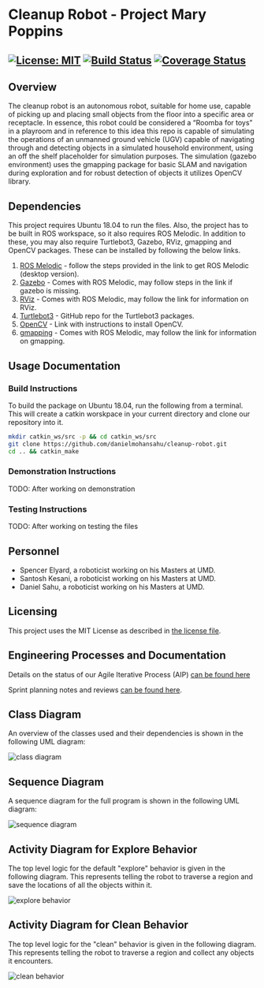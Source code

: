 # Cleanup Robot - Project Mary Poppins
[![License: MIT](https://img.shields.io/badge/License-MIT-yellow.svg)](https://opensource.org/licenses/MIT)
[![Build Status](https://travis-ci.org/danielmohansahu/cleanup-robot.svg?branch=main)](https://travis-ci.org/danielmohansahu/cleanup-robot)
[![Coverage Status](https://coveralls.io/repos/github/danielmohansahu/cleanup-robot/badge.svg?branch=main)](https://coveralls.io/github/danielmohansahu/cleanup-robot?branch=main)
---

## Overview
The cleanup robot is an autonomous robot, suitable for home use, capable of picking up and placing small objects from the floor into a specific area or receptacle. 
In essence, this robot could be considered a “Roomba for toys” in a playroom and in reference to this idea this
 repo is capable of simulating the operations of an unmanned ground vehicle (UGV) capable of navigating through and detecting objects in
 a simulated household environment, using an off the shelf placeholder for simulation purposes. The simulation (gazebo environment) uses the gmapping package for basic SLAM and navigation during exploration 
and for robust detection of objects it utilizes OpenCV library.

## Dependencies

This project requires Ubuntu 18.04 to run the files. Also, the project has to be built in ROS workspace, so it also requires ROS Melodic.
In addition to these, you may also require Turtlebot3, Gazebo, RViz, gmapping and OpenCV packages. These can be installed by following the below links.

1. [ROS Melodic](http://wiki.ros.org/melodic/Installation/Ubuntu) - follow the steps provided in the link to get ROS Melodic (desktop version).
2. [Gazebo](http://gazebosim.org/tutorials?tut=ros_installing) - Comes with ROS Melodic, may follow steps in the link if gazebo is missing.
3. [RViz](http://wiki.ros.org/rviz) - Comes with ROS Melodic, may follow the link for information on RViz.
4. [Turtlebot3](https://github.com/ROBOTIS-GIT/turtlebot3) - GitHub repo for the Turtlebot3 packages.
5. [OpenCV](https://docs.opencv.org/master/d7/d9f/tutorial_linux_install.html) - Link with instructions to install OpenCV.
6. [gmapping](http://wiki.ros.org/gmapping) - Comes with ROS Melodic, may follow the link for information on gmapping.

## Usage Documentation

### Build Instructions

To build the package on Ubuntu 18.04, run the following from a terminal. This will create a catkin worskpace in your current directory and clone our repository into it.

```bash
mkdir catkin_ws/src -p && cd catkin_ws/src
git clone https://github.com/danielmohansahu/cleanup-robot.git
cd .. && catkin_make
```

### Demonstration Instructions

TODO: After working on demonstration

### Testing Instructions
TODO: After working on testing the files

## Personnel
* Spencer Elyard, a roboticist working on his Masters at UMD.
* Santosh Kesani, a roboticist working on his Masters at UMD.
* Daniel Sahu, a roboticist working on his Masters at UMD.

## Licensing

This project uses the MIT License as described in [the license file](LICENSE).

## Engineering Processes and Documentation

Details on the status of our Agile Iterative Process (AIP) [can be found here](https://docs.google.com/spreadsheets/d/1ZGIvR38WE86Z2n_mLijyDWr1Pk-zrMrPjlQBDKVMC0s/edit?usp=sharing)

Sprint planning notes and reviews [can be found here](https://docs.google.com/document/d/13lss_TF4PRS_DDrdaZ5CRLbK3B5L25zNxDn5uLROZu4/edit?usp=sharing).


## Class Diagram

An overview of the classes used and their dependencies is shown in the following UML diagram:

![class diagram](docs/uml/class_diagram.png)

## Sequence Diagram

A sequence diagram for the full program is shown in the following UML diagram:

![sequence diagram](docs/uml/sequence_diagram.png)

## Activity Diagram for Explore Behavior

The top level logic for the default "explore" behavior is given in the following diagram. This represents telling the robot to traverse a region and save the locations of all the objects within it.

![explore behavior](docs/uml/explore_behavior.png)

## Activity Diagram for Clean Behavior

The top level logic for the "clean" behavior is given in the following diagram. This represents telling the robot to traverse a region and collect any objects it encounters.

![clean behavior](docs/uml/clean_behavior.png)
